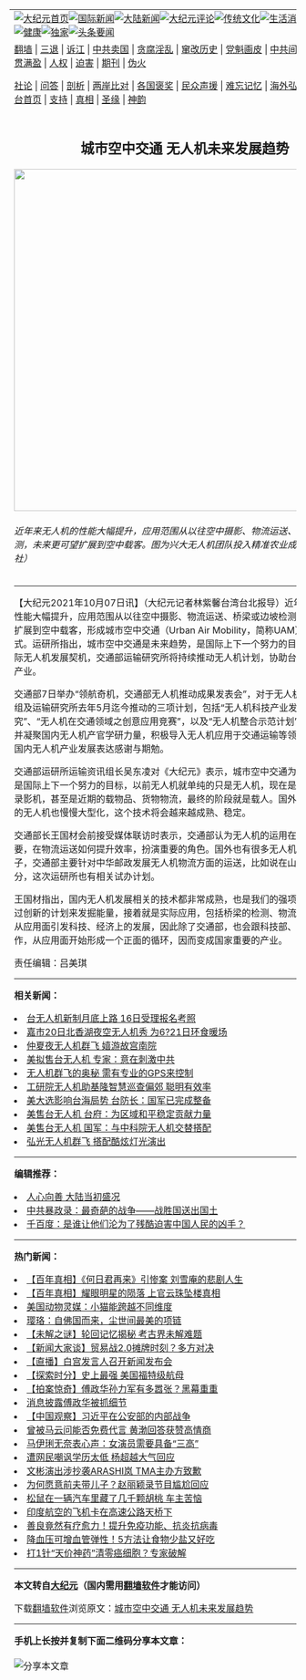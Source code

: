 <a name="1" id="1" target="_blank"></a><span id="1"></span>
<table align=center border="0"><tr><td colspan="2" VALIGN=TOP><a href="https://github.com/nnujju350/djy/blob/master/gb/nf1351518.md#1"><img src="https://raw.githubusercontent.com/nnujju350/www/master/t/djy/1.jpg" title="大纪元首页" alt="大纪元首页"></a><a href="https://github.com/nnujju350/djy/blob/master/gb/n24hr.md#1"><img src="https://raw.githubusercontent.com/nnujju350/www/master/t/djy/3.jpg" title="国际新闻" alt="国际新闻"></a><a href="https://github.com/nnujju350/djy/blob/master/gb/nsc413.md#1"><img src="https://raw.githubusercontent.com/nnujju350/www/master/t/djy/4.jpg" title="大陆新闻" alt="大陆新闻"></a><a href="https://github.com/nnujju350/djy/blob/master/gb/news392.md#1"><img src="https://raw.githubusercontent.com/nnujju350/www/master/t/djy/5.jpg" title="大纪元评论" alt="大纪元评论"></a><a href="https://github.com/nnujju350/djy/blob/master/gb/news2007.md#1"><img src="https://raw.githubusercontent.com/nnujju350/www/master/t/djy/6.jpg" title="传统文化" alt="传统文化"></a><a href="https://github.com/nnujju350/djy/blob/master/gb/news2008.md#1"><img src="https://raw.githubusercontent.com/nnujju350/www/master/t/djy/7.jpg" title="生活消费" alt="生活消费"></a><a href="https://github.com/nnujju350/djy/blob/master/gb/ncyule.md#1"><img src="https://raw.githubusercontent.com/nnujju350/www/master/t/djy/8.jpg" title="娱乐休闲" alt="娱乐休闲"></a><a href="https://github.com/nnujju350/djy/blob/master/gb/nsc1002.md#1"><img src="https://raw.githubusercontent.com/nnujju350/www/master/t/djy/9.jpg" title="健康" alt="健康"></a><a href="https://github.com/nnujju350/djy/blob/master/gb/nf6092.md#1"><img src="https://raw.githubusercontent.com/nnujju350/www/master/t/djy/10a.jpg" title="独家" alt="独家"></a><a href="https://github.com/nnujju350/djy/blob/master/gb/nf4514.md#1"><img src="https://raw.githubusercontent.com/nnujju350/www/master/t/djy/12a.jpg" title="头条要闻" alt="头条要闻"></a></td></tr>
<tr><td colspan="2" VALIGN=TOP><a target="_blank" href="https://github.com/nnujju350/www/blob/master/README.md?zsrh#1">翻墙</a> | <a target="_blank" href="https://github.com/nnujju350/djy/blob/master/gb/nf5657.md#1">三退</a> | <a target="_blank" href="https://github.com/nnujju350/djy/blob/master/gb/nf6124.md#1">诉江</a> | <a target="_blank" href="https://github.com/nnujju350/djy/blob/master/gb/nf1176117.md#1">中共卖国</a> | <a target="_blank" href="https://github.com/nnujju350/djy/blob/master/gb/nf5773.md#1">贪腐淫乱</a> | <a target="_blank" href="https://github.com/nnujju350/djy/blob/master/gb/nf1176115.md#1">窜改历史</a> | <a target="_blank" href="https://github.com/nnujju350/djy/blob/master/gb/nf1176107.md#1">党魁画皮</a> | <a target="_blank" href="https://github.com/nnujju350/djy/blob/master/gb/nf1320400.md#1">中共间谍</a> | <a target="_blank" href="https://github.com/nnujju350/djy/blob/master/gb/nf1176114.md#1">破坏传统</a> | <a target="_blank" href="https://github.com/nnujju350/ntdtv/blob/master/gb/prog447_1.md#1">恶贯满盈</a> | <a target="_blank" href="https://github.com/nnujju350/djy/blob/master/gb/ncid278.md#1">人权</a> | <a target="_blank" href="https://github.com/nnujju350/djy/blob/master/gb/nf1176111.md#1">迫害</a> | <a target="_blank" href="https://gitlab.com/szzdlab/mh-qikan/blob/master/README.md#1">期刊</a> | <a target="_blank" href="https://github.com/nnujju350/djy/blob/master/gb/nf5562.md#1">伪火</a></p><p><a target="_blank" href="https://github.com/nnujju350/djy/blob/master/gb/9p.md#1">社论</a> | <a target="_blank" href="https://github.com/nnujju350/djy/blob/master/gb/nf4378.md#1">问答</a> | <a target="_blank" href="https://github.com/nnujju350/djy/blob/master/gb/nf5792.md#1">剖析</a> | <a target="_blank" href="https://github.com/nnujju350/djy/blob/master/gb/nf5735.md#1">两岸比对</a> | <a target="_blank" href="https://github.com/nnujju350/djy/blob/master/gb/nf6119.md#1">各国褒奖</a> | <a target="_blank" href="https://github.com/nnujju350/djy/blob/master/gb/nf6120.md#1">民众声援</a> | <a target="_blank" href="https://github.com/nnujju350/djy/blob/master/gb/nf1188594.md#1">难忘记忆</a> | <a target="_blank" href="https://github.com/nnujju350/djy/blob/master/gb/nf3180.md#1">海外弘传</a> | <a target="_blank" href="https://github.com/nnujju350/djy/blob/master/gb/nf5410.md#1">万人上访</a> | <a target="_blank" href="https://github.com/nnujju350/www/blob/master/README.md?zsrh#1">平台首页</a> | <a target="_blank" href="https://github.com/nnujju350/djy/blob/master/gb/nf4386.md#1">支持</a> | <a target="_blank" href="https://github.com/nnujju350/djy/blob/master/gb/nf4389.md#1">真相</a> | <a target="_blank" href="https://github.com/nnujju350/djy/blob/master/gb/nf5790.md#1">圣缘</a> | <a target="_blank" href="https://github.com/nnujju350/djy/blob/master/gb/nf4786.md#1">神韵</a></td></tr>
<tr><td VALIGN=TOP width="626"><h2 align=center>城市空中交通 无人机未来发展趋势</h2>
<img width="600" src="https://i.epochtimes.com/assets/uploads/2021/10/id13288301-520924-600x400.jpg" />
<h6>近年来无人机的性能大幅提升，应用范围从以往空中摄影、物流运送、桥梁或边坡检测，未来更可望扩展到空中载客。图为兴大无人机团队投入精准农业成果发表。（中央社）
</h6>
<hr>
<p>【大纪元2021年10月07日讯】（大纪元记者林紫馨台湾台北报导）近年来<ahref="https://github.com/nnujju350/djy/blob/master/gb/tag/%E6%97%A0%E4%BA%BA%E6%9C%BA.md#1">无人机</a>的性能大幅提升，应用范围从以往空中摄影、<ahref="https://github.com/nnujju350/djy/blob/master/gb/tag/%E7%89%A9%E6%B5%81.md#1">物流</a>运送、桥梁或边坡检测，未来更可望扩展到空中载客，形成城市空中交通（Urban Air Mobility，简称UAM）全新服务模式。<ahref="https://github.com/nnujju350/djy/blob/master/gb/tag/%E8%BF%90%E7%A0%94%E6%89%80.md#1">运研所</a>指出，城市空中交通是未来趋势，是国际上下一个努力的目标，为把握国际<ahref="https://github.com/nnujju350/djy/blob/master/gb/tag/%E6%97%A0%E4%BA%BA%E6%9C%BA.md#1">无人机</a>发展契机，交通部运输研究所将持续推动无人机计划，协助台湾开创无人机产业。</p>
<p>交通部7日举办“领航奇机，交通部无人机推动成果发表会”，对于无人机科技产业小组及运输研究所去年5月迄今推动的三项计划，包括“无人机科技产业发展先期研究”、“无人机在交通领域之创意应用竞赛”，以及“无人机整合示范计划”，已有效结合并凝聚国内无人机产官学研力量，积极导入无人机应用于交通运输等领域，以及协助国内无人机产业发展表达感谢与期勉。</p>
<p>交通部<ahref="https://github.com/nnujju350/djy/blob/master/gb/tag/%E8%BF%90%E7%A0%94%E6%89%80.md#1">运研所</a>运输资讯组长吴东凌对《大纪元》表示，城市空中交通为未来的趋势，是国际上下一个努力的目标，以前无人机就单纯的只是无人机，现在是载着照相机、录影机，甚至是近期的载物品、货物<ahref="https://github.com/nnujju350/djy/blob/master/gb/tag/%E7%89%A9%E6%B5%81.md#1">物流</a>，最终的阶段就是载人。国外很多新创公司的无人机也慢慢大型化，这个技术将会越来越成熟、稳定。</p>
<p>交通部长王国材会前接受媒体联访时表示，交通部认为无人机的运用在国内非常重要，在物流运送如何提升效率，扮演重要的角色。国外也有很多无人机投送邮包的例子，交通部主要针对中华邮政发展无人机物流方面的运送，比如说在山上、离岛部分，这次运研所也有相关试办计划。</p>
<p>王国材指出，国内无人机发展相关的技术都非常成熟，也是我们的强项，所以初步透过创新的计划来发掘能量，接着就是实际应用，包括桥梁的检测、物流配送等，盼能从应用面引发科技、经济上的发展，因此除了交通部，也会跟科技部、经济部做合作，从应用面开始形成一个正面的循环，因而变成国家重要的产业。</p>
<p>责任编辑：吕美琪</p>

<hr>


<strong>相关新闻：</strong>
<li><a href="https://github.com/nnujju350/djy/blob/master/gb/20/3/13/n11938155.md#1">台无人机新制月底上路 16日受理报名考照</a></li>
<li><a href="https://github.com/nnujju350/djy/blob/master/gb/20/6/14/n12184805.md#1">嘉市20日北香湖夜空无人机秀   为6?21日环食暖场</a></li>
<li><a href="https://github.com/nnujju350/djy/blob/master/gb/20/8/2/n12299913.md#1">仲夏夜无人机群飞  嬉游故宫南院</a></li>
<li><a href="https://github.com/nnujju350/djy/blob/master/gb/20/8/7/n12313884.md#1">美拟售台无人机 专家：意在刺激中共</a></li>
<li><a href="https://github.com/nnujju350/djy/blob/master/gb/20/8/30/n12367443.md#1">无人机群飞的奥秘 需有专业的GPS来控制</a></li>
<li><a href="https://github.com/nnujju350/djy/blob/master/gb/20/9/17/n12410087.md#1">工研院无人机助基隆智慧巡查偏郊 聪明有效率</a></li>
<li><a href="https://github.com/nnujju350/djy/blob/master/gb/20/11/3/n12522103.md#1">美大选影响台海局势 台防长：国军已完成整备</a></li>
<li><a href="https://github.com/nnujju350/djy/blob/master/gb/20/11/4/n12523742.md#1">美售台无人机 台府：为区域和平稳定贡献力量</a></li>
<li><a href="https://github.com/nnujju350/djy/blob/master/gb/20/11/19/n12561260.md#1">美售台无人机 国军：与中科院无人机交替搭配</a></li>
<li><a href="https://github.com/nnujju350/djy/blob/master/gb/20/11/27/n12578595.md#1">弘光无人机群飞  搭配酷炫灯光演出</a></li>
<hr>


<strong>编辑推荐：</strong>
<li><a href="https://github.com/upjkzu3674/djy/blob/master/gb/15/7/17/n4482910.md?dfh#1" target="_blank">人心向善 大陆当初盛况</a></li><li><a href="https://github.com/tsiac2612/djy/blob/master/gb/19/11/11/n11646873.md#1" target="_blank">中共暴政录：最奇葩的战争——战胜国送出国土</a></li><li><a href="https://github.com/tsiac2612/djy/blob/master/gb/10/7/22/n2973029.md#1" target="_blank">千百度：是谁让他们沦为了残酷迫害中国人民的凶手？</a></li>
<hr>

<strong>热门新闻：</strong>
<li><a href="https://github.com/nnujju350/djy/blob/master/gb/21/9/30/n13272497.md#1">【百年真相】《何日君再来》引惨案 刘雪庵的悲剧人生</a></li>
<li><a href="https://github.com/nnujju350/djy/blob/master/gb/21/10/1/n13275161.md#1">【百年真相】耀眼明星的陨落 上官云珠坠楼真相</a></li>
<li><a href="https://github.com/nnujju350/djy/blob/master/gb/21/10/1/n13273915.md#1">美国动物灵媒：小猫能跨越不同维度</a></li>
<li><a href="https://github.com/nnujju350/djy/blob/master/gb/21/9/30/n13272470.md#1">璎珞：自佛国而来，尘世间最美的项链</a></li>
<li><a href="https://github.com/nnujju350/djy/blob/master/gb/21/10/1/n13275150.md#1">【未解之谜】轮回记忆揭秘 考古界未解难题</a></li>
<li><a href="https://github.com/nnujju350/djy/blob/master/gb/21/10/6/n13285443.md#1">【新闻大家谈】贸易战2.0摊牌时刻？多方对决</a></li>
<li><a href="https://github.com/nnujju350/djy/blob/master/gb/21/10/6/n13286384.md#1">【直播】白宫发言人召开新闻发布会</a></li>
<li><a href="https://github.com/nnujju350/djy/blob/master/gb/21/10/6/n13286350.md#1">【探索时分】史上最强 美国福特级航母</a></li>
<li><a href="https://github.com/nnujju350/djy/blob/master/gb/21/10/5/n13282966.md#1">【拍案惊奇】傅政华孙力军有多嚣张？黑幕重重</a></li>
<li><a href="https://github.com/nnujju350/djy/blob/master/gb/21/10/5/n13282122.md#1">消息披露傅政华被抓细节</a></li>
<li><a href="https://github.com/nnujju350/djy/blob/master/gb/21/10/5/n13281839.md#1">【中国观察】习近平在公安部的内部战争</a></li>
<li><a href="https://github.com/nnujju350/djy/blob/master/gb/21/10/4/n13281323.md#1">曾被马云问能否免费代言 黄渤回答获赞高情商</a></li>
<li><a href="https://github.com/nnujju350/djy/blob/master/gb/21/10/4/n13281782.md#1">马伊琍无奈表心声：女演员需要具备“三高”</a></li>
<li><a href="https://github.com/nnujju350/djy/blob/master/gb/21/10/6/n13284199.md#1">遭网民嘲讽学历太低 杨超越大气回应</a></li>
<li><a href="https://github.com/nnujju350/djy/blob/master/gb/21/10/4/n13280028.md#1">文彬演出涉抄袭ARASHI岚 TMA主办方致歉</a></li>
<li><a href="https://github.com/nnujju350/djy/blob/master/gb/21/10/6/n13286296.md#1">为何愿意前夫带儿子？赵丽颖录节目尴尬回应</a></li>
<li><a href="https://github.com/nnujju350/djy/blob/master/gb/21/10/5/n13282786.md#1">松鼠在一辆汽车里藏了几千颗胡桃 车主苦恼</a></li>
<li><a href="https://github.com/nnujju350/djy/blob/master/gb/21/10/5/n13282590.md#1">印度航空的飞机卡在高速公路天桥下</a></li>
<li><a href="https://github.com/nnujju350/djy/blob/master/gb/21/10/4/n13280276.md#1">善良竟然有疗愈力！提升免疫功能、抗炎抗病毒</a></li>
<li><a href="https://github.com/nnujju350/djy/blob/master/gb/21/10/2/n13276115.md#1">降血压可增血管弹性！5方法让食物少盐又好吃</a></li>
<li><a href="https://github.com/nnujju350/djy/blob/master/gb/21/10/5/n13283541.md#1">打1针“天价神药”清零癌细胞？专家破解</a></li>
<hr>

<strong>本文转自<a href="https://www.epochtimes.com">大纪元</a>（国内需用<a href="https://github.com/nnujju350/www/blob/master/README.md#8">翻墙软件</a>才能访问）</strong><p>下载<a href="https://github.com/nnujju350/www/blob/master/README.md#8">翻墙软件</a>浏览原文：<a href="https://www.epochtimes.com/gb/21/10/7/n13288299.htm">城市空中交通 无人机未来发展趋势</a></p><hr>

<strong>手机上长按并复制下面二维码分享本文章：</strong><br><br><img src="https://chart.apis.google.com/chart?cht=qr&chs=240x240&choe=UTF-8&chld=M|2&chl=https://github.com/nnujju350/djy/blob/master/gb/21/10/7/n13288299.md%231" title="分享本文章"></td><td VALIGN=TOP><a href="https://github.com/nnujju350/djy/blob/master/gb/16/1/21/n4622075.md?dfh#1" target="_blank"><img src="https://raw.githubusercontent.com/nnujju350/djy/master/gb/300/wei-f1.jpg" title="中共的伪火骗局"  alt="中共的伪火骗局"></a><br><a href="https://github.com/nnujju350/www/blob/master/README.md?dfh#9" target="_blank"><img src="https://raw.githubusercontent.com/nnujju350/djy/master/gb/300/yong-h.jpg" title="永恒的见证"  alt="永恒的见证"></a><br><a href="https://github.com/nnujju350/djy/blob/master/gb/13/9/29/n3974789.md?dfh#1" target="_blank"><img src="https://raw.githubusercontent.com/nnujju350/djy/master/gb/300/shang-lnz.jpg" title="善良女子被中共投男牢"  alt="善良女子被中共投男牢"></a><br><a href="https://github.com/nnujju350/djy/blob/master/gb/16/3/16/n4663449.md?dfh#1" target="_blank"><img src="https://raw.githubusercontent.com/nnujju350/djy/master/gb/300/huo-z3.jpg" title="警卫目击活摘器官"  alt="警卫目击活摘器官"></a><br><a href="https://github.com/nnujju350/djy/blob/master/gb/16/8/7/n8177641.md?dfh#1" target="_blank"><img src="https://raw.githubusercontent.com/nnujju350/djy/master/gb/300/huo-z4.jpg" title="证人描述活摘恐怖"  alt="证人描述活摘恐怖"></a><br><a href="https://github.com/nnujju350/djy/blob/master/gb/10/4/19/n2881569.md?dfh#1" target="_blank"><img src="https://raw.githubusercontent.com/nnujju350/djy/master/gb/300/huo-z1.jpg" title="揭开活摘器官黑幕"  alt="揭开活摘器官黑幕"></a><br><a href="https://github.com/nnujju350/djy/blob/master/gb/10/11/7/n3077476.md?dfh#1" target="_blank"><img src="https://raw.githubusercontent.com/nnujju350/djy/master/gb/300/ma-ks.jpg" title="马克思的成魔之路"  alt="马克思的成魔之路"></a><br><a href="https://github.com/nnujju350/djy/blob/master/gb/14/6/9/n4173977.md?dfh#1" target="_blank"><img src="https://raw.githubusercontent.com/nnujju350/djy/master/gb/300/chang-zs.jpg" title="藏字石 蕴天机"  alt="藏字石 蕴天机"></a><br><a href="https://github.com/nnujju350/djy/blob/master/gb/18/5/10/n10381511.md?dfh#1" target="_blank"><img src="https://raw.githubusercontent.com/nnujju350/djy/master/gb/300/st1.jpg" title="关注三亿人三退"  alt="关注三亿人三退"></a><br><a href="https://github.com/nnujju350/djy/blob/master/gb/18/3/21/n10237682.md?dfh#1" target="_blank"><img src="https://raw.githubusercontent.com/nnujju350/djy/master/gb/300/jie-t.jpg" title="解体中共复兴中华"  alt="解体中共复兴中华"></a><br><a href="https://github.com/nnujju350/djy/blob/master/gb/9/2/9/n2422991.md?dfh#1" target="_blank"><img src="https://raw.githubusercontent.com/nnujju350/djy/master/gb/300/gao-zs.jpg" title="中共迫害良心律师"  alt="中共迫害良心律师"></a><br><a href="https://github.com/nnujju350/djy/blob/master/gb/18/12/9/n10900044.md?dfh#1" target="_blank"><img src="https://raw.githubusercontent.com/nnujju350/djy/master/gb/300/sj1.jpg" title="三百多万人举报江泽民"  alt="三百多万人举报江泽民"></a><br><a href="https://github.com/nnujju350/djy/blob/master/gb/18/8/28/n10672014.md?dfh#1" target="_blank"><img src="https://raw.githubusercontent.com/nnujju350/djy/master/gb/300/sj2.jpg" title="这些官员为何起诉江泽民"  alt="这些官员为何起诉江泽民"></a><br><a href="https://github.com/nnujju350/djy/blob/master/gb/8/12/18/n2367165.md?dfh#1" target="_blank"><img src="https://raw.githubusercontent.com/nnujju350/djy/master/gb/300/liangan.jpg" title="海峡两岸的强烈对比"  alt="海峡两岸的强烈对比"></a><br><a href="https://github.com/nnujju350/djy/blob/master/gb/15/12/10/n4593139.md?dfh#1" target="_blank"><img src="https://raw.githubusercontent.com/nnujju350/djy/master/gb/300/jia-ndzl.jpg" title="加拿大总理的贺信"  alt="加拿大总理的贺信"></a><br><a href="https://github.com/nnujju350/djy/blob/master/gb/11/6/17/n3289382.md?dfh#1" target="_blank"><img src="https://raw.githubusercontent.com/nnujju350/djy/master/gb/300/xiao-wd.jpg" title="探寻真相兼听则明"  alt="探寻真相兼听则明"></a><br><a href="https://github.com/nnujju350/djy/blob/master/gb/18/10/27/n10812623.md?dfh#1" target="_blank"><img src="https://raw.githubusercontent.com/nnujju350/djy/master/gb/300/yindu.jpg" title="印度媒体报道东方"  alt="印度媒体报道东方"></a><br><a href="https://github.com/nnujju350/djy/blob/master/gb/18/6/9/n10469652.md?dfh#1" target="_blank"><img src="https://raw.githubusercontent.com/nnujju350/djy/master/gb/300/xie-j.jpg" title="不一样的海外校园"  alt="不一样的海外校园"></a><br><a href="https://github.com/nnujju350/djy/blob/master/gb/7/4/5/n1669415.md?dfh#1" target="_blank"><img src="https://raw.githubusercontent.com/nnujju350/djy/master/gb/300/li-up.jpg" title="从大师到徒弟的传奇"  alt="从大师到徒弟的传奇"></a><br><a href="https://github.com/nnujju350/djy/blob/master/gb/17/5/26/n9191512.md?dfh#1" target="_blank"><img src="https://raw.githubusercontent.com/nnujju350/djy/master/gb/300/zfl2.jpg" title="亿万人与东方一本奇书"  alt="亿万人与东方一本奇书"></a><br><a href="https://github.com/nnujju350/djy/blob/master/gb/13/11/27/n4020290.md?dfh#1" target="_blank"><img src="https://raw.githubusercontent.com/nnujju350/djy/master/gb/300/zhen-h.jpg" title="大陆见不到的震撼场面"  alt="大陆见不到的震撼场面"></a><br><a href="https://github.com/nnujju350/djy/blob/master/gb/15/7/17/n4482910.md?dfh#1" target="_blank"><img src="https://raw.githubusercontent.com/nnujju350/djy/master/gb/300/dalu-sk.jpg" title="人心向善 大陆当初盛况"  alt="人心向善 大陆当初盛况"></a><br><a href="https://github.com/nnujju350/djy/blob/master/gb/19/1/5/n10955468.md?dfh#1" target="_blank"><img src="https://raw.githubusercontent.com/nnujju350/djy/master/gb/300/zfl1.jpg" title="追寻真理 这书讲什么"  alt="追寻真理 这书讲什么"></a><br><a href="https://github.com/nnujju350/www/blob/master/README.md?dfh#1" target="_blank"><img src="https://raw.githubusercontent.com/nnujju350/djy/master/gb/300/fq1.jpg" title="下载免费翻墙软件"  alt="下载免费翻墙软件"></a><br></td></tr></table>
